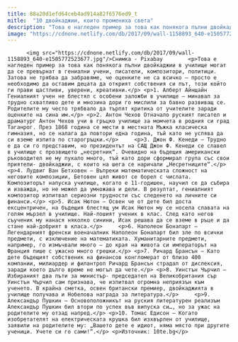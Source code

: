 ```yaml
---
title: 88a20d1efd64ceb4ad914a82f6576ed9_t
mitle:  "10 двойкаджии, които промениха света"
description: "Това е нагледен пример за това как понякога пълни двойкаджии в училище могат да се превърнат в гениални учени, писатели, композитори, политици. Затова не трябва да забравяме, че оценките не са всичко – просто е необходимо да оставим децата да открият собствения си път, този който ги прави щастливи, уверени, креативни. 1. Алберт Айнщайн Гениалният …"
image: "https://cdnone.netlify.com/db/2017/09/wall-1158893_640-e1505772523677.jpg"
---
```


          <img src="https://cdnone.netlify.com/db/2017/09/wall-1158893_640-e1505772523677.jpg"/>Снимка - Pixabay        <p>Това е нагледен пример за това как понякога пълни двойкаджии в училище могат да се превърнат в гениални учени, писатели, композитори, политици. Затова не трябва да забравяме, че оценките не са всичко – просто е необходимо да оставим децата да открият собствения си път, този който ги прави щастливи, уверени, креативни.</p> <p>1. Алберт Айнщайн Гениалният учен не блестял с особени заложби в училище – минавал за трудно схватливо дете и мнозина дори го мислили за бавно развиващ се. Родителите му често трябвало да търпят критика от учителите заради оценките на сина им.</p> <p>2. Антон Чехов Отначало руският писател и драматург Антон Чехов учи в гръцко училище за момчета в родния си град Таганрог. През 1868 година се мести в местната Мъжка класическа гимназия, но се налага да повтори една година, тъй като не успява да си вземе изпита по старогръцки.</p>     <p>3. Джон Ф. Кенеди – Трудно е да си го представим, но президентът на САЩ Джон Ф. Кенеди се славел в училище с прозвището „несретник“. Очевидно на бъдещия американски ръководител не му пукало много, тъй като дори сформирал група със свои приятели- двойкаджии, с които на шега се наричали „Несретниците“.</p> <p>4. Лудвиг Ван Бетховен – Въпреки математическата сложност на неговите композиции, Бетовен цял живот се борел с числата. Композиторът напуска училище, когато е 11-годишен, научил се да събира и изважда, но не можел да умножава и дели. В резултат, гениалният композитор изпитвал сериозни трудности със следенето на личните си финанси.</p> <p>5. Исак Нютон – Освен че от дете бил доста ексцентричен, на бъдещия блестящ ум Исак Нютон му се носела славата на голям мързел в училище. Най-лошият ученик в клас. След като негов съученик му нанася няколко синини, Исак решава да се вземе в ръце и да стане най-добрият в класа.</p>     <p>6. Наполеон Бонапарт – Легендарният френски военачалник Наполеон Бонапарт бил зле по всички предмети, с изключение на математиката. Хуманитарните предмети, например, го измъчвали много – до края на живота си императорът на Франция пише с ужасно много грешки.</p> <p>7. Ричард Брансън – Като дете бъдещият собственик на финансов конгломерат от близо 400 компании, милиардер и филантроп Ричард Брансън страдал от дислексия, заради което дълго време не могъл да чете.</p> <p>8. Уинстън Чърчил – Избираният два пъти за министър- председател на Великобритания сър Уинстън Чърчил сам признава, че изпитвал огромна неприязън към ученето. В крайна сметка, освен британски премиер, двойкаджията в училище получава и Нобелова награда за литература.</p>     <p>9. Александър Пушкин – Основоположникът на руския литературен реализъм Александър Пушкин бил втори по успех във випуска си…, но за ужас на родителите му отзад напред.</p> <p>10. Томас Едисон – Когато изобретателят на електрическата крушка бил изхвърлен от училище, заявили на родителите му: „Вашето дете е идиот, няма място при другите ученици. Учете си го сами!“.</p> <p>Източник: 10te.bg</p>        